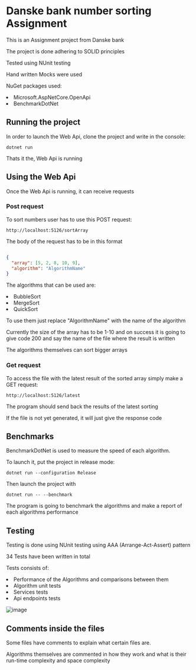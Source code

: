 <h1>Danske bank number sorting Assignment</h1>
<p>This is an Assignment project from Danske bank</p>
<p>The project is done adhering to SOLID principles</p>
<p>Tested using NUnit testing</p>
<p>Hand written Mocks were used</p>
<p>NuGet packages used:</p>
<li>Microsoft.AspNetCore.OpenApi</li>
<li>BenchmarkDotNet</li>

<h2>Running the project</h2>

<p>In order to launch the Web Api, clone the project and write in the console:</p>

`dotnet run`
<p>Thats it the, Web Api is running</p>
<h2>Using the Web Api</h2>
<p>Once the Web Api is running, it can receive requests</p>
<h3>Post request</h3>
<p>To sort numbers user has to use this POST request:</p>

`http://localhost:5126/sortArray`

<p>The body of the request has to be in this format</p>

```JSON

{
  "array": [5, 2, 8, 10, 9],
  "algorithm": "AlgorithmName"
}
```
<p>The algorithms that can be used are:</p>
<li>BubbleSort</li>
<li>MergeSort</li>
<li>QuickSort</li>

<p>To use them just replace "AlgorithmName" with the name of the algorithm</p>
<p>Currently the size of the array has to be 1-10 and on success it is going to give code 200 and say the name of the file where the result is written</p>
<p>The algorithms themselves can sort bigger arrays</p>
<h3>Get request</h3>
<p>To access the file with the latest result of the sorted array simply make a GET request:</p>

`http://localhost:5126/latest`

<p>The program should send back the results of the latest sorting</p>
<p>If the file is not yet generated, it will just give the response code</p>

<H2>Benchmarks</H2>
<p>BenchmarkDotNet is used to measure the speed of each algorithm.</p>
<p>To launch it, put the project in release mode:</p>

`dotnet run --configuration Release`
<p>Then launch the project with</p>

`dotnet run -- --benchmark`

<p>The program is going to benchmark the algorithms and make a report of each algorithms performance</p>

<h2>Testing</h2>
<p>Testing is done using NUnit testing using AAA (Arrange-Act-Assert) pattern</p>
<p>34 Tests have been written in total</p>
<p>Tests consists of:</p>
<li>Performance of the Algorithms and comparisons between them</li>
<li>Algorithm unit tests</li>
<li>Services tests</li>
<li>Api endpoints tests</li>

![image](https://github.com/user-attachments/assets/21f40e4e-8f84-4271-8373-00990decbf1b)


<h2>Comments inside the files</h3>
<p>Some files have comments to explain what certain files are.</p>
<p>Algorithms themselves are commented in how they work and what is their run-time complexity and space complexity</p>
